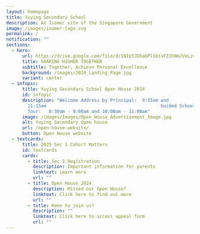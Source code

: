 ```yaml
---
layout: homepage
title: Yuying Secondary School
description: An Isomer site of the Singapore Government
image: /images/isomer-logo.svg
permalink: /
notification: ""
sections:
  - hero:
      url: https://drive.google.com/file/d/1NIo5JDhaGPlSbtvFZ1hNmJVeLzvrqsmo/view?usp=share_link
      title: SOARING HIGHER TOGETHER
      subtitle: Together, Achieve Personal Excellence
      background: /images/2024_Landing_Page.jpg
      variant: center
  - infopic:
      title: Yuying Secondary School Open House 2024
      id: infopic
      description: "Welcome Address by Principal:  9:15am and
        11:15am                                           Guided School
        Tour:   8:30am - 9:00am and 10:00am - 11:00am"
      image: /images/Images/Open_House_Advertisement_Image.jpg
      alt: Yuying Secondary Open house
      url: /open-house-website/
      button: Open House website
  - textcards:
      title: 2025 Sec 1 Cohort Matters
      id: textcards
      cards:
        - title: Sec 1 Registration
          description: Important information for parents
          linktext: Learn more
          url: ""
        - title: Open House 2024
          description: Missed our Open House?
          linktext: Click here to find out more
          url: ""
        - title: Keen to join us?
          description: ""
          linktext: Click here to access appeal form
          url: ""
---
```

